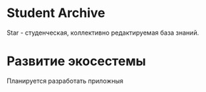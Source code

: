 # Student Archive

Star - студенческая, коллективно редактируемая база знаний.

# Развитие экосестемы

Планируется разработать приложныя